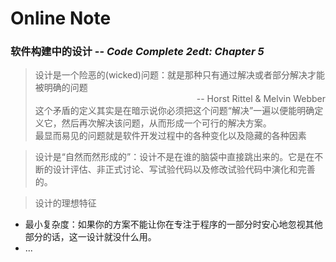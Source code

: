 Online Note
============
### 软件构建中的设计 -- <i>Code Complete 2edt: Chapter 5</i>
> 设计是一个险恶的(wicked)问题：就是那种只有通过解决或者部分解决才能被明确的问题   
<span style="float:right;">-- Horst Rittel & Melvin Webber</span>  
这个矛盾的定义其实是在暗示说你必须把这个问题“解决”一遍以便能明确定义它，然后再次解决该问题，从而形成一个可行的解决方案。  
最显而易见的问题就是软件开发过程中的各种变化以及隐藏的各种因素  

> 设计是“自然而然形成的”：设计不是在谁的脑袋中直接跳出来的。它是在不断的设计评估、非正式讨论、写试验代码以及修改试验代码中演化和完善的。

> 设计的理想特征
* 最小复杂度：如果你的方案不能让你在专注于程序的一部分时安心地忽视其他部分的话，这一设计就没什么用。
* ...


